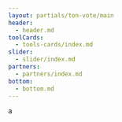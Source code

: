 ```yaml
---
layout: partials/ton-vote/main
header:
  - header.md
toolCards:
  - tools-cards/index.md
slider:
  - slider/index.md
partners:
  - partners/index.md
bottom:
  - bottom.md
---
```


a

